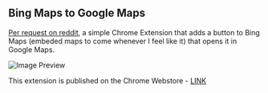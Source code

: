 Bing Maps to Google Maps
------------------------

[Per request on reddit](http://www.reddit.com/r/chrome/comments/1s0dza/extension_request_could_someone_please_write_a/), a simple Chrome Extension that adds a button to Bing Maps (embeded maps to come whenever I feel like it) that opens it in Google Maps.

![Image Preview](http://i.imgur.com/m707nNM.png)

This extension is published on the Chrome Webstore - [LINK](https://chrome.google.com/webstore/detail/bing-maps-to-google-maps/eadfjfibajcgmknbcggnkpmbmhoohdgk)